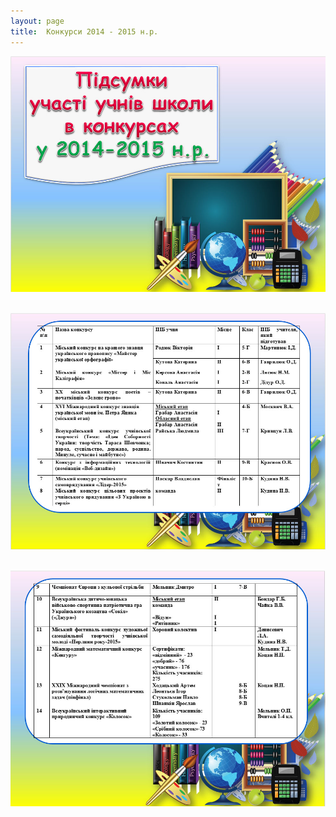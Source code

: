 ```yaml
---
layout: page
title:  Конкурси 2014 - 2015 н.р.
---
```

![](/assets/tiger-1455439727.jpg)

 ![](/assets/tiger-1455439762.jpg)

 ![](/assets/tiger-1455439826.jpg)